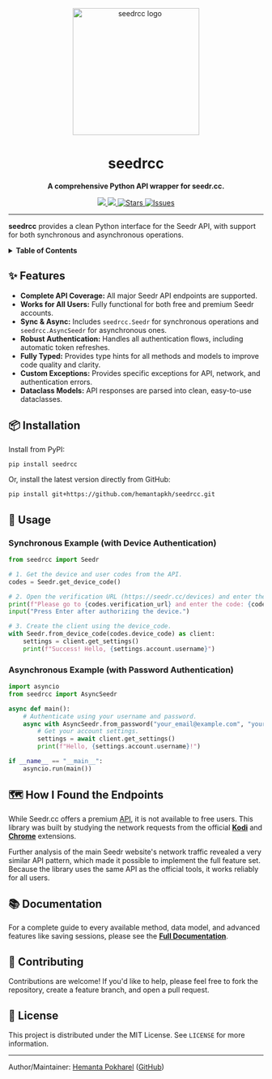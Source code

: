 <p align="center">
  <img src="https://raw.githubusercontent.com/hemantapkh/seedrcc/master/docs/images/seedrcc.png" width="250" alt="seedrcc logo">
</p>

<h1 align="center">seedrcc</h1>

<p align="center">
  <strong>A comprehensive Python API wrapper for seedr.cc.</strong>
</p>

<p align="center">
<a href="https://pypi.org/project/seedrcc">
<img src='https://img.shields.io/pypi/v/seedrcc.svg'>
</a>
<a href="https://pepy.tech/project/seedrcc">
<img src='https://pepy.tech/badge/seedrcc'>
</a>
<a href="https://github.com/hemantapkh/seedrcc/stargazers">
<img src="https://img.shields.io/github/stars/hemantapkh/seedrcc" alt="Stars"/>
</a>
<a href="https://github.com/hemantapkh/seedrcc/issues">
<img src="https://img.shields.io/github/issues/hemantapkh/seedrcc" alt="Issues"/>
</a>
</p>

---

**seedrcc** provides a clean Python interface for the Seedr API, with support for both synchronous and asynchronous operations.

<details>
<summary><strong>Table of Contents</strong></summary>

- [✨ Features](#-features)
- [📦 Installation](#-installation)
- [🚀 Usage](#-usage)
- [🗺️ How I Found the Endpoints](#️-how-i-found-the-endpoints)
- [📚 Documentation](#-documentation)
- [🙌 Contributing](#-contributing)
- [📄 License](#-license)

</details>

## ✨ Features

- **Complete API Coverage:** All major Seedr API endpoints are supported.
- **Works for All Users:** Fully functional for both free and premium Seedr accounts.
- **Sync & Async:** Includes `seedrcc.Seedr` for synchronous operations and `seedrcc.AsyncSeedr` for asynchronous ones.
- **Robust Authentication:** Handles all authentication flows, including automatic token refreshes.
- **Fully Typed:** Provides type hints for all methods and models to improve code quality and clarity.
- **Custom Exceptions:** Provides specific exceptions for API, network, and authentication errors.
- **Dataclass Models:** API responses are parsed into clean, easy-to-use dataclasses.

## 📦 Installation

Install from PyPI:

```bash
pip install seedrcc
```

Or, install the latest version directly from GitHub:

```bash
pip install git+https://github.com/hemantapkh/seedrcc.git
```

## 🚀 Usage

### Synchronous Example (with Device Authentication)

```python
from seedrcc import Seedr

# 1. Get the device and user codes from the API.
codes = Seedr.get_device_code()

# 2. Open the verification URL (https://seedr.cc/devices) and enter the user code.
print(f"Please go to {codes.verification_url} and enter the code: {codes.user_code}")
input("Press Enter after authorizing the device.")

# 3. Create the client using the device_code.
with Seedr.from_device_code(codes.device_code) as client:
    settings = client.get_settings()
    print(f"Success! Hello, {settings.account.username}")
```

### Asynchronous Example (with Password Authentication)

```python
import asyncio
from seedrcc import AsyncSeedr

async def main():
    # Authenticate using your username and password.
    async with AsyncSeedr.from_password("your_email@example.com", "your_password") as client:
        # Get your account settings.
        settings = await client.get_settings()
        print(f"Hello, {settings.account.username}!")

if __name__ == "__main__":
    asyncio.run(main())
```

<a name="how-i-got-the-api-endpoints"></a>
## 🗺️ How I Found the Endpoints

While Seedr.cc offers a premium [API](https://www.seedr.cc/docs/api/rest/v1/), it is not available to free users. This library was built by studying the network requests from the official **[Kodi](https://github.com/DannyZB/seedr_kodi)** and **[Chrome](https://github.com/DannyZB/seedr_chrome)** extensions.

Further analysis of the main Seedr website's network traffic revealed a very similar API pattern, which made it possible to implement the full feature set. Because the library uses the same API as the official tools, it works reliably for all users.

## 📚 Documentation

For a complete guide to every available method, data model, and advanced features like saving sessions, please see the **[Full Documentation](https://seedrcc.readthedocs.io/)**.

## 🙌 Contributing

Contributions are welcome! If you'd like to help, please feel free to fork the repository, create a feature branch, and open a pull request.

## 📄 License

This project is distributed under the MIT License. See `LICENSE` for more information.

---
Author/Maintainer: [Hemanta Pokharel](https://hemantapkh.com) ([GitHub](https://github.com/hemantapkh))

